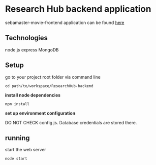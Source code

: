 # Research Hub backend application 

sebamaster-movie-frontend application can be found [here](https://github.com/nagam11/ResearchHub-frontend)

## Technologies

node.js
express
MongoDB 

## Setup 

go to your project root folder via command line
```
cd path/to/workspace/ResearchHub-backend
```

**install node dependencies**

```
npm install
```

**set up environment configuration**

DO NOT CHECK config.js. Database credentials are stored there.

## running

start the web server

```
node start
```
